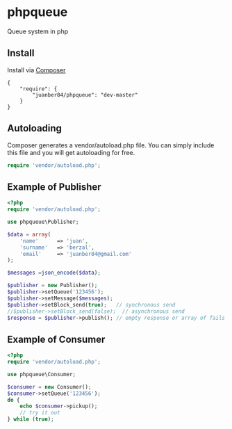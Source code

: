phpqueue
==============================
Queue system in php

## Install

Install via [Composer](http://getcomposer.org)

	{
	    "require": {
	        "juanber84/phpqueue": "dev-master"
	    }
	}

## Autoloading

Composer generates a vendor/autoload.php file. You can simply include this file and you will get autoloading for free.

```php
require 'vendor/autoload.php';
```

## Example of Publisher

```php
<?php
require 'vendor/autoload.php';

use phpqueue\Publisher;

$data = array(
	'name' 		=> 'juan',
	'surname' 	=> 'berzal',
	'email' 	=> 'juanber84@gmail.com'
);

$messages =json_encode($data);

$publisher = new Publisher();
$publisher->setQueue('123456');         
$publisher->setMessage($messages);
$publisher->setBlock_send(true);   // synchronous send
//$publisher->setBlock_send(false);  // asynchronous send
$response = $publisher->publish(); // empty response or array of fails
```

## Example of Consumer

```php
<?php
require 'vendor/autoload.php';

use phpqueue\Consumer;

$consumer = new Consumer();
$consumer->setQueue('123456'); 
do {
	echo $consumer->pickup(); 
	// try it out
} while (true);   	
```
